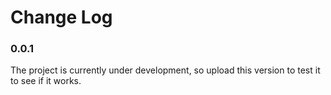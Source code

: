 # Change Log

### 0.0.1

The project is currently under development, so upload this version to test it to see if it works.

